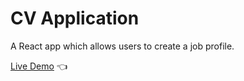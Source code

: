 # CV Application

A React app which allows users to create a job profile.

[Live Demo](https://marloBarksdale.github.io/Memory-Cards/) :point_left:

